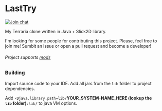 # LastTry
[![Join chat](https://img.shields.io/gitter/room/nwjs/nw.js.svg)](https://gitter.im/last-try/Lobby)

My Terraria clone written in Java + Slick2D library. 

I'm looking for some people for contributing this project.
Please, feel free to join me! Sumbit an issue or open a pull request and become a developer! 

###### Project supports [mods](https://github.com/egordorichev/LastTryMods)

### Building

Import source code to your IDE. Add all jars from the `lib` folder to project dependencies. 

Add `-Djava.library.path=lib/`**YOUR_SYSTEM-NAME_HERE (lookup the `lib` folder)**`:lib/` to java VM options.
